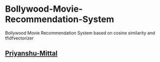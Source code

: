 # Bollywood-Movie-Recommendation-System
Bollywood Movie Recommendation System based on cosine similarity and tfidfvectorizer

## [Priyanshu-Mittal](https://github.com/priyanshmittal)

